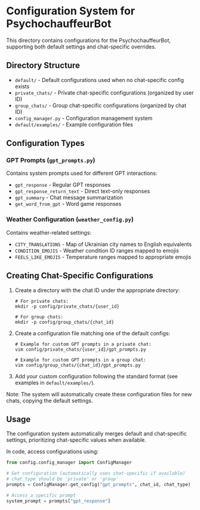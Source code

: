 # Configuration System for PsychochauffeurBot

This directory contains configurations for the PsychochauffeurBot, supporting both default settings and chat-specific overrides.

## Directory Structure

- `default/` - Default configurations used when no chat-specific config exists
- `private_chats/` - Private chat-specific configurations (organized by user ID)
- `group_chats/` - Group chat-specific configurations (organized by chat ID)
- `config_manager.py` - Configuration management system
- `default/examples/` - Example configuration files

## Configuration Types

### GPT Prompts (`gpt_prompts.py`)
Contains system prompts used for different GPT interactions:
- `gpt_response` - Regular GPT responses
- `gpt_response_return_text` - Direct text-only responses
- `gpt_summary` - Chat message summarization
- `get_word_from_gpt` - Word game responses

### Weather Configuration (`weather_config.py`)
Contains weather-related settings:
- `CITY_TRANSLATIONS` - Map of Ukrainian city names to English equivalents
- `CONDITION_EMOJIS` - Weather condition ID ranges mapped to emojis
- `FEELS_LIKE_EMOJIS` - Temperature ranges mapped to appropriate emojis

## Creating Chat-Specific Configurations

1. Create a directory with the chat ID under the appropriate directory:
   ```
   # For private chats:
   mkdir -p config/private_chats/{user_id}
   
   # For group chats:
   mkdir -p config/group_chats/{chat_id}
   ```

2. Create a configuration file matching one of the default configs:
   ```
   # Example for custom GPT prompts in a private chat:
   vim config/private_chats/{user_id}/gpt_prompts.py
   
   # Example for custom GPT prompts in a group chat:
   vim config/group_chats/{chat_id}/gpt_prompts.py
   ```

3. Add your custom configuration following the standard format (see examples in `default/examples/`).

Note: The system will automatically create these configuration files for new chats, copying the default settings.

## Usage

The configuration system automatically merges default and chat-specific settings, prioritizing chat-specific values when available.

In code, access configurations using:

```python
from config.config_manager import ConfigManager

# Get configuration (automatically uses chat-specific if available)
# chat_type should be 'private' or 'group'
prompts = ConfigManager.get_config("gpt_prompts", chat_id, chat_type)

# Access a specific prompt
system_prompt = prompts["gpt_response"]
```